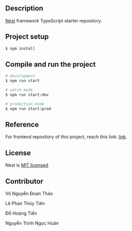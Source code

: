 ## Description

[Nest](https://github.com/nestjs/nest) framework TypeScript starter repository.

## Project setup

```bash
$ npm install
```

## Compile and run the project

```bash
# development
$ npm run start

# watch mode
$ npm run start:dev

# production mode
$ npm run start:prod
```

## Reference

For frontend repository of this project, reach this link: [link](https://github.com/thtienn/s-ticket-frontend).

## License

Nest is [MIT licensed](https://github.com/nestjs/nest/blob/master/LICENSE).

## Contributor

Võ Nguyễn Đoan Thảo

Lê Phan Thủy Tiên

Đỗ Hoàng Tiến

Nguyễn Trịnh Ngọc Huân

